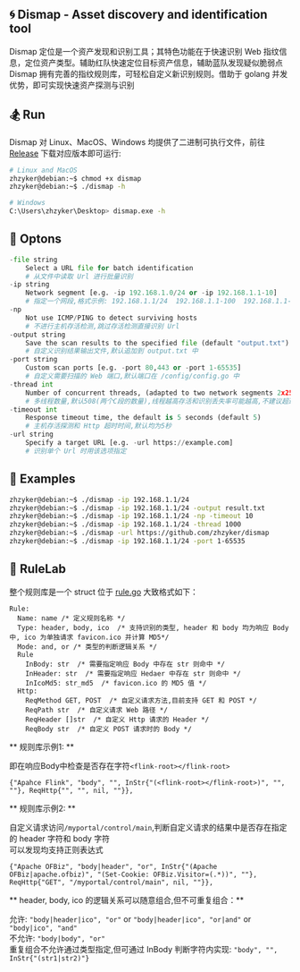 ## 🌀 Dismap - Asset discovery and identification tool
Dismap 定位是一个资产发现和识别工具；其特色功能在于快速识别 Web 指纹信息，定位资产类型。辅助红队快速定位目标资产信息，辅助蓝队发现疑似脆弱点  
Dismap 拥有完善的指纹规则库，可轻松自定义新识别规则。借助于 golang 并发优势，即可实现快速资产探测与识别

## 🏂 Run
Dismap 对 Linux、MacOS、Windows 均提供了二进制可执行文件，前往 [Release](https://github.com/zhzyker/dismap/releases) 下载对应版本即可运行:
```Bash
# Linux and MacOS
zhzyker@debian:~$ chmod +x dismap
zhzyker@debian:~$ ./dismap -h

# Windows
C:\Users\zhzyker\Desktop> dismap.exe -h
```

## 🎡 Optons
```Python
-file string
    Select a URL file for batch identification
    # 从文件中读取 Url 进行批量识别
-ip string
    Network segment [e.g. -ip 192.168.1.0/24 or -ip 192.168.1.1-10]
    # 指定一个网段,格式示例: 192.168.1.1/24  192.168.1.1-100  192.168.1.1-192.168.1.254
-np
    Not use ICMP/PING to detect surviving hosts
    # 不进行主机存活检测,跳过存活检测直接识别 Url
-output string
    Save the scan results to the specified file (default "output.txt")
    # 自定义识别结果输出文件,默认追加到 output.txt 中
-port string
    Custom scan ports [e.g. -port 80,443 or -port 1-65535]
    # 自定义需要扫描的 Web 端口,默认端口在 /config/config.go 中
-thread int
    Number of concurrent threads, (adapted to two network segments 2x254) (default 508)
    # 多线程数量,默认508(两个C段的数量),线程越高存活和识别丢失率可能越高,不建议超过2000
-timeout int
    Response timeout time, the default is 5 seconds (default 5)
    # 主机存活探测和 Http 超时时间,默认均为5秒
-url string
    Specify a target URL [e.g. -url https://example.com]
    # 识别单个 Url 时用该选项指定
```

## 🎨 Examples
```Bash
zhzyker@debian:~$ ./dismap -ip 192.168.1.1/24
zhzyker@debian:~$ ./dismap -ip 192.168.1.1/24 -output result.txt
zhzyker@debian:~$ ./dismap -ip 192.168.1.1/24 -np -timeout 10
zhzyker@debian:~$ ./dismap -ip 192.168.1.1/24 -thread 1000
zhzyker@debian:~$ ./dismap -url https://github.com/zhzyker/dismap
zhzyker@debian:~$ ./dismap -ip 192.168.1.1/24 -port 1-65535
```

## 🌈 RuleLab
整个规则库是一个 struct 位于 [rule.go](https://github.com/zhzyker/dismap/blob/main/config/rule.go)
大致格式如下：
```Golang
Rule:
  Name: name /* 定义规则名称 */
  Type: header, body, ico  /* 支持识别的类型, header 和 body 均为响应 Body 中, ico 为单独请求 favicon.ico 并计算 MD5*/
  Mode: and, or /* 类型的判断逻辑关系 */
  Rule
    InBody: str  /* 需要指定响应 Body 中存在 str 则命中 */
    InHeader: str  /* 需要指定响应 Hedaer 中存在 str 则命中 */
    InIcoMd5: str_md5  /* favicon.ico 的 MD5 值 */
  Http:
    ReqMethod GET, POST  /* 自定义请求方法,目前支持 GET 和 POST */
    ReqPath str  /* 自定义请求 Web 路径 */
    ReqHeader []str  /* 自定义 Http 请求的 Header */
    ReqBody str  /* 自定义 POST 请求时的 Body */
```
** 规则库示例1: **

即在响应Body中检查是否存在字符`<flink-root></flink-root>`
```Golang
{"Apahce Flink", "body", "", InStr{"(<flink-root></flink-root>)", "", ""}, ReqHttp{"", "", nil, ""}},
```  

** 规则库示例2: ** 

自定义请求访问`/myportal/control/main`,判断自定义请求的结果中是否存在指定的 header 字符和 body 字符  
可以发现均支持正则表达式  
```Golang
{"Apache OFBiz", "body|header", "or", InStr{"(Apache OFBiz|apache.ofbiz)", "(Set-Cookie: OFBiz.Visitor=(.*))", ""}, ReqHttp{"GET", "/myportal/control/main", nil, ""}},
```

** header, body, ico 的逻辑关系可以随意组合,但不可重复组合：**   

允许: `"body|header|ico", "or"` or `"body|header|ico", "or|and"` or `"body|ico", "and"`   
不允许: `"body|body", "or"`  
重复组合不允许通过类型指定,但可通过 InBody 判断字符内实现: `"body", "", InStr{"(str1|str2)"}`  

